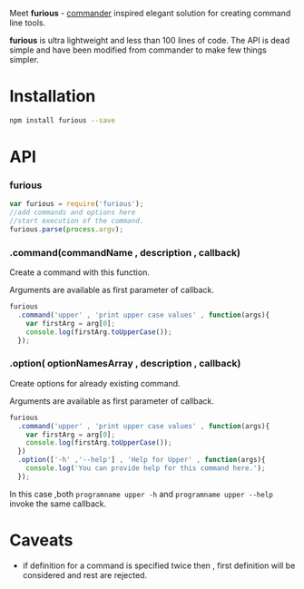 Meet __furious__ - [commander](https://www.npmjs.com/package/commander) inspired elegant solution for creating command line tools.

__furious__ is ultra lightweight and less than 100 lines of code. The API is dead simple and have been modified from commander to make few things simpler.

Installation
============
```bash 
npm install furious --save
```

API
===
### furious
```javascript
var furious = require('furious');
//add commands and options here 
//start execution of the command.
furious.parse(process.argv);  
```

### .command(commandName , description , callback)
Create a command with this function.

Arguments are available as first parameter of callback.

```javascript
furious
  .command('upper' , 'print upper case values' , function(args){
    var firstArg = arg[0];
    console.log(firstArg.toUpperCase());
  });
```

### .option( optionNamesArray , description , callback)
Create options for already existing command.

Arguments are available as first parameter of callback.
```javascript
furious
  .command('upper' , 'print upper case values' , function(args){
    var firstArg = arg[0];
    console.log(firstArg.toUpperCase());
  })
  .option(['-h' ,'--help'] , 'Help for Upper' , function(args){
    console.log('You can provide help for this command here.');
  });
```
In this case ,both  ``programname upper -h`` and  ``programname upper --help`` invoke the same callback.

Caveats
=======
- if definition for a command is specified twice then , first definition will be considered and rest are rejected.
